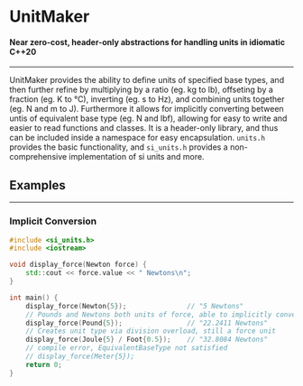 # UnitMaker
#### Near zero-cost, header-only abstractions for handling units in idiomatic C\++20
-----
UnitMaker provides the ability to define units of specified base types, and then further refine by multiplying by a ratio (eg. kg to lb), offseting by a fraction (eg. K to &deg;C), inverting (eg. s to Hz), and combining units together (eg. N and m to J). Furthermore it allows for implicitly converting between untis of equivalent base type (eg. N and lbf), allowing for easy to write and easier to read functions and classes. It is a header-only library, and thus can be included inside a namespace for easy encapsulation. ```units.h``` provides the basic functionality, and ```si_units.h``` provides a non-comprehensive implementation of si units and more.

## Examples
-----
### Implicit Conversion
```c++
#include <si_units.h>
#include <iostream>

void display_force(Newton force) {
    std::cout << force.value << " Newtons\n";
}

int main() {
    display_force(Newton{5});               // "5 Newtons"
    // Pounds and Newtons both units of force, able to implicitly convert
    display_force(Pound{5});                // "22.2411 Newtons"
    // Creates unit type via division overload, still a force unit
    display_force(Joule{5} / Foot{0.5});    // "32.8084 Newtons"
    // compile error, EquivalentBaseType not satisfied
    // display_force(Meter{5});
    return 0;
}
```